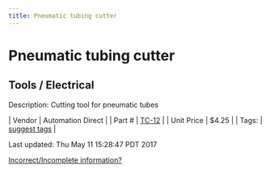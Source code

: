 ```yaml
---
title: Pneumatic tubing cutter
---
```


# Pneumatic tubing cutter
## Tools / Electrical
Description: 	Cutting tool for pneumatic tubes 

| Vendor | Automation Direct | 
| Part # | [TC-12](http://www.automationdirect.com/adc/Shopping/Catalog/Pneumatic_Components/Pneumatic_Accessories/Flexible_Pneumatic_Tubing_-a-_Hoses_Accessories/TC-12) | 
| Unit Price | $4.25 | 
| Tags: | [suggest tags](https://docs.google.com/forms/d/e/1FAIpQLSeWyY8v3RgOty-MyWmh9U0iivNYN_molChYyS-0U-o-kOAv_g/viewform) | 

Last updated: Thu May 11 15:28:47 PDT 2017

 [Incorrect/Incomplete information?](https://docs.google.com/forms/d/e/1FAIpQLSeWyY8v3RgOty-MyWmh9U0iivNYN_molChYyS-0U-o-kOAv_g/viewform)